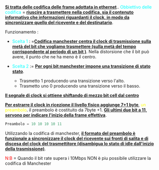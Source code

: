 <b><u>Si tratta delle codifica delle frame adottata in ethernet</u></b>..
<span style=color:cyan>Obbiettivo delle codifica</span>  = <b><u>riuscire a trasmettere nella codifica, sia il contenuto informativo che informazioni riguardanti il clock, in modo da sincronizzare quello del ricevente e del destinatario</u></b>.

Funzionamento : 
- <span style=color:cyan>Scelta 1</span> : =<b><u>Codifica manchester centra il clock di trasmissione sulla metà del bit che vogliamo trasmettere (sulla metà del tempo corrispondente al periodo di un bit )</u></b>. Nella distorsione che il bit può avere, il punto che ne ha meno è il centro. 
		 

 - <span style=color:cyan>Scelta 2</span> := <b><u>Per ogni bit manchester impone una transizione di stato stato</u></b>. 
	 - Trasmetto 1 producendo una transizione verso l'alto. 
	 - Trasmetto uno 0 producendo una transizione verso il basso. 

<b><u>Il segnale di clock si ottiene shiftando di mezzo bit cell dal centro</u></b>

<b><u>Per estrarre il clock in ricezione il livello fisico aggiunge 7+1 byte</u></b>,  <span style=color:yellow>un preambolo</span>. il preambolo è costituito da 7byte +1. <b><u>Gli ultimi due bit a 11, servono per indicare l'inizio della frame effettiva</u></b>. 

``` c 
Preambolo = 10 10 10 10 11
```
    
Utilizzando la codifica di manchester, <b><u>il formato del preambolo è funzionale a sincronizzare il clock del ricevente sui fronti di salita e di discesa del clock del trasmettitore (disambigua lo stato di idle dall'inizio della trasmissione)</u></b>.

<span style=color:red>N:B</span> = Quando il bit rate supera i 10Mbps NON è piu possibile utilizzare la codifica di Manchester